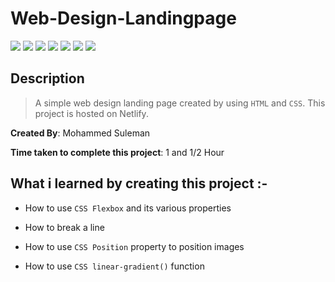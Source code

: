 # Web-Design-Landingpage

![](https://img.shields.io/badge/-HTML-orange)
![](https://img.shields.io/badge/-CSS-green)
![](https://img.shields.io/badge/-MARGIN-yellowgreen)
![](https://img.shields.io/badge/-CSS--FLEXBOX-lightblue)
![](https://img.shields.io/badge/-CSS--POSITION-red)
![](https://img.shields.io/badge/-Padding-blue)
![](https://img.shields.io/badge/-NETLIFY-yellow)

## Description

>A simple web design landing page created by using `HTML` and `CSS`. This project is hosted on Netlify.

**Created By**: Mohammed Suleman

**Time taken to complete this project**: 1 and 1/2 Hour

## What i learned by creating this project :-

- How to use `CSS Flexbox` and its various properties

- How to break a line

- How to use `CSS Position` property to position images

- How to use `CSS linear-gradient()` function

<!-- ## [Live-link](https://web-desingn-landingpage.netlify.app/) of the project -->